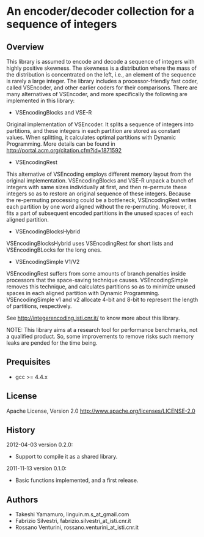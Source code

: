 An encoder/decoder collection for a sequence of integers
=================

Overview
-----------

This library is assumed to encode and decode a sequence of integers
with highly positive skewness. The skewness is a distribution where
the mass of the distribution is concentrated on the left, i.e., an
element of the sequence is rarely a large integer. The library
includes a processor-friendly fast coder, called VSEncoder, and other
earlier coders for their comparisons. There are many alternatives of
VSEncoder, and more specifically the following are implemented in
this library:

* VSEncodingBlocks and VSE-R

Original implementation of VSEncoder. It splits a sequence of
integers into partitions, and these integers in each partition
are stored as constant values. When splitting, it calculates 
optimal partitions with Dynamic Programming. More details can be
found in http://portal.acm.org/citation.cfm?id=1871592

* VSEncodingRest

This alternative of VSEncoding employs different memory layout
from the original implementation. VSEncodingBlocks and VSE-R unpack
a bunch of integers with same sizes individually at first, and then
re-permute these integers so as to restore an original sequence of
these integers. Because the re-permuting processing could be a
bottleneck, VSEncodingRest writes each partition by one word aligned
without the re-permuting. Moreover, it fits a part of subsequent
encoded partitions in the unused spaces of each aligned partition.

* VSEncodingBlocksHybrid

VSEncodingBlocksHybrid uses VSEncodingRest for short lists and
VSEncodingBLocks for the long ones.

* VSEncodingSimple V1/V2

VSEncodingRest suffers from some amounts of branch penalties inside
processors that the space-saving technique causes. VSEncodingSimple
removes this technique, and calculates partitions so as to minimize
unused spaces in each aligned partition with Dynamic Programming.
VSEncodingSimple v1 and v2 allocate 4-bit and 8-bit to represent
the length of partitions, respectively.


See http://integerencoding.isti.cnr.it/ to know more about
this library.


NOTE: This library aims at a research tool for performance
benchmarks, not a qualified product. So, some improvements to remove
risks such memory leaks are pended for the time being.

Prequisites
-----------
* gcc >= 4.4.x

License
-----------

Apache License, Version 2.0 http://www.apache.org/licenses/LICENSE-2.0

History
-----------

2012-04-03 version 0.2.0:

* Support to compile it as a shared library.

2011-11-13 version 0.1.0:

* Basic functions implemented, and a first release.

Authors
-----------

* Takeshi Yamamuro, linguin.m.s_at_gmail.com
* Fabrizio Silvestri, fabrizio.silvestri_at_isti.cnr.it
* Rossano Venturini, rossano.venturini_at_isti.cnr.it


